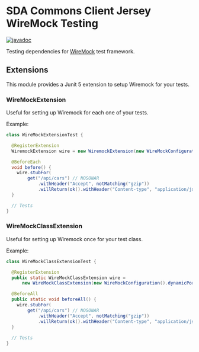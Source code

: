 # SDA Commons Client Jersey WireMock Testing

[![javadoc](https://javadoc.io/badge2/org.sdase.commons/sda-commons-client-jersey-wiremock-testing/javadoc.svg)](https://javadoc.io/doc/org.sdase.commons/sda-commons-client-jersey-wiremock-testing)

Testing dependencies for [WireMock](https://wiremock.org) test framework.

## Extensions

This module provides a Junit 5 extension to setup Wiremock for your tests.

### WireMockExtension

Useful for setting up Wiremock for each one of your tests.

Example:
```java
class WireMockExtensionTest {

  @RegisterExtension
  WiremockExtension wire = new WiremockExtension(new WireMockConfiguration().dynamicPort(), false);

  @BeforeEach
  void before() {
    wire.stubFor(
        get("/api/cars") // NOSONAR
            .withHeader("Accept", notMatching("gzip"))
            .willReturn(ok().withHeader("Content-type", "application/json").withBody("[]")));
  }

  // Tests
}
```

### WireMockClassExtension

Useful for setting up Wiremock once for your test class.

Example:
```java
class WireMockClassExtensionTest {

  @RegisterExtension
  public static WireMockClassExtension wire =
      new WireMockClassExtension(new WireMockConfiguration().dynamicPort());

  @BeforeAll
  public static void beforeAll() {
    wire.stubFor(
        get("/api/cars") // NOSONAR
            .withHeader("Accept", notMatching("gzip"))
            .willReturn(ok().withHeader("Content-type", "application/json").withBody("[]")));
  }
  
  // Tests
}
```